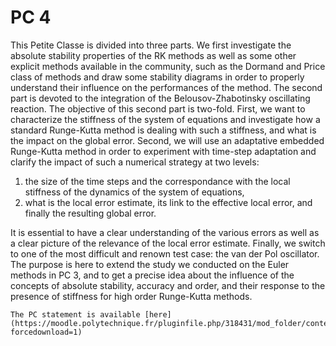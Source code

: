 # PC 4

This Petite Classe is divided into three parts. We first investigate the absolute stability properties of the RK methods as well as some other explicit methods available in the community, such as the Dormand and Price class of methods and draw some stability diagrams in order to properly understand their influence on the performances of the method. The second part is devoted to the integration of the Belousov-Zhabotinsky oscillating reaction. The objective of this second part is two-fold. First, we want to characterize the stiffness of the system of equations and investigate how a standard Runge-Kutta method is dealing with such a stiffness, and what is the impact on the global error. Second, we will use an adaptative embedded Runge-Kutta method in order to experiment with time-step adaptation and clarify the impact of such a numerical strategy at two levels:

1. the size of the time steps and the correspondance with the local stiffness of the dynamics of the system of equations,
2. what is the local error estimate, its link to the effective local error, and finally the resulting global error.

It is essential to have a clear understanding of the various errors as well as a clear picture of the relevance of the local error estimate. Finally, we switch to one of the most difficult and renown test case: the van der Pol oscillator. The purpose is here to extend the study we conducted on the Euler methods in PC 3, and to get a precise idea about the influence of the concepts of absolute stability, accuracy and order, and their response to the presence of stiffness for high order Runge-Kutta methods.

```{note}
The PC statement is available [here](https://moodle.polytechnique.fr/pluginfile.php/318431/mod_folder/content/0/MAP551_PC4_2021_2022.pdf?forcedownload=1)
```
